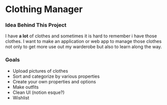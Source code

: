 # Clothing Manager

### Idea Behind This Project

I have **a lot** of clothes and sometimes it is hard to remember i have those clothes. I want to make an application or web app to manage those clothes not only to get more use out my warderobe but also to learn along the way.

### Goals

- Upload pictures of clothes
- Sort and categorize by various properties
- Create your own properties and options
- Make outfits
- Clean UI (notion esque?)
- Wishlist